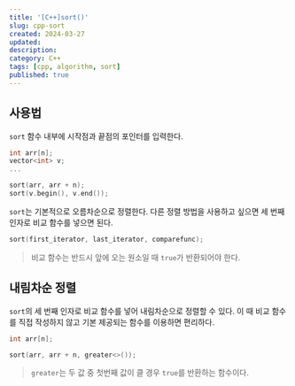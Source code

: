 ```yaml
---
title: '[C++]sort()'
slug: cpp-sort
created: 2024-03-27
updated:
description:
category: C++
tags: [cpp, algorithm, sort]
published: true
---
```


## 사용법

`sort` 함수 내부에 시작점과 끝점의 포인터를 입력한다.

```cpp
int arr[n];
vector<int> v;
...

sort(arr, arr + n);
sort(v.begin(), v.end());
```

`sort`는 기본적으로 오름차순으로 정렬한다. 다른 정렬 방법을 사용하고 싶으면 세 번째 인자로 비교 함수를 넣으면 된다.

```cpp
sort(first_iterator, last_iterator, comparefunc);
```

> 비교 함수는 반드시 앞에 오는 원소일 때 `true`가 반환되어야 한다.

## 내림차순 정렬

`sort`의 세 번째 인자로 비교 함수를 넣어 내림차순으로 정렬할 수 있다.
이 때 비교 함수를 직접 작성하지 않고 기본 제공되는 함수를 이용하면 편리하다.

```cpp
int arr[n];

sort(arr, arr + n, greater<>());
```

> `greater`는 두 값 중 첫번째 값이 클 경우 `true`를 반환하는 함수이다.
